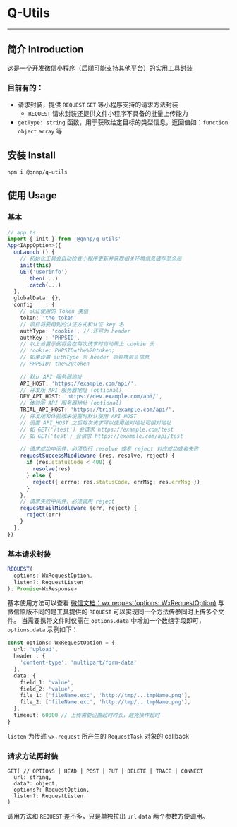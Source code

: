 # Q-Utils

---
## 简介 Introduction
这是一个开发微信小程序（后期可能支持其他平台）的实用工具封装
### 目前有的：
- 请求封装，提供 `REQUEST` `GET` 等小程序支持的请求方法封装
    - `REQUEST` 请求封装还提供文件小程序不具备的批量上传能力
- `getType: string` 函数，用于获取给定目标的类型信息，返回值如：`function` `object` `array` 等

## 安装 Install

``` text
npm i @qnnp/q-utils
```

## 使用 Usage
### 基本
``` typescript
// app.ts
import { init } from '@qnnp/q-utils'
App<IAppOption>({
  onLaunch () {
    // 初始化工具会自动检查小程序更新并获取相关环境信息储存至全局
    init(this)
    GET('userinfo')
      .then(...)
      .catch(...)
  },
  globalData: {},
  config    : {
    // 认证使用的 Token 类值
    token: 'the token'
    // 项目将要用到的认证方式和认证 key 名
    authType: 'cookie', // 还可为 header
    authKey : 'PHPSID',
    // 以上设置示例将会在每次请求时自动带上 cookie 头
    // cookie: PHPSID=the%20token; 
    // 如果设置 authType 为 header 则会携带头信息
    // PHPSID: the%20token
    
    // 默认 API 服务器地址
    API_HOST: 'https://example.com/api/',
    // 开发版 API 服务器地址 (optional)
    DEV_API_HOST: 'https://dev.example.com/api/',
    // 体验版 API 服务器地址 (optional)
    TRIAL_API_HOST: 'https://trial.example.com/api/',
    // 开发版和体验版未设置时默认使用 API_HOST
    // 设置 API_HOST 之后每次请求可以使用绝对地址可相对地址
    // 如 GET('/test') 会请求 https://example.com/test
    // 如 GET('test') 会请求 https://example.com/api/test
    
    // 请求成功中间件，必须执行 resolve 或者 reject 对应成功或者失败
    requestSuccessMiddleware (res, resolve, reject) {
      if (res.statusCode < 400) {
        resolve(res)
      } else {
        reject({ errno: res.statusCode, errMsg: res.errMsg })
      }
    },
    // 请求失败中间件，必须调用 reject
    requestFailMiddleware (err, reject) {
      reject(err)
    }
  },
})
```
### 基本请求封装
``` typescript
REQUEST(
  options: WxRequestOption,
  listen?: RequestListen
): Promise<WxResponse>
```

基本使用方法可以查看 [微信文档：wx.request(options: WxRequestOption)](https://developers.weixin.qq.com/miniprogram/dev/api/network/request/wx.request.html) 与微信原版不同的是工具提供的 `REQUEST` 可以实现同一个方法传参同时上传多个文件。
当需要携带文件时仅需在 `options.data` 中增加一个数组字段即可，`options.data` 示例如下：
``` typescript
const options: WxRequestOption = {
  url: 'upload',
  header : {
    'content-type': 'multipart/form-data'
  },
  data: {
    field_1: 'value',
    field_2: 'value',
    file_1: ['fileName.exc', 'http://tmp/...tmpName.png'],
    file_2: ['fileName.exc', 'http://tmp/...tmpName.png'],
  },
  timeout: 60000 // 上传需要设置超时时长，避免操作超时
}
```
`listen` 为传递 `wx.request` 所产生的 `RequestTask` 对象的 callback
### 请求方法再封装
```
GET( // OPTIONS | HEAD | POST | PUT | DELETE | TRACE | CONNECT
  url: string,
  data?: object,
  options?: RequestOption,
  listen?: RequestListen
)
```
调用方法和 `REQUEST` 差不多，只是单独拉出 `url` `data` 两个参数方便调用。

